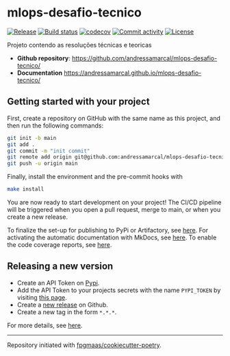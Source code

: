 # mlops-desafio-tecnico

[![Release](https://img.shields.io/github/v/release/andressamarcal/mlops-desafio-tecnico)](https://img.shields.io/github/v/release/andressamarcal/mlops-desafio-tecnico)
[![Build status](https://img.shields.io/github/actions/workflow/status/andressamarcal/mlops-desafio-tecnico/main.yml?branch=main)](https://github.com/andressamarcal/mlops-desafio-tecnico/actions/workflows/main.yml?query=branch%3Amain)
[![codecov](https://codecov.io/gh/andressamarcal/mlops-desafio-tecnico/branch/main/graph/badge.svg)](https://codecov.io/gh/andressamarcal/mlops-desafio-tecnico)
[![Commit activity](https://img.shields.io/github/commit-activity/m/andressamarcal/mlops-desafio-tecnico)](https://img.shields.io/github/commit-activity/m/andressamarcal/mlops-desafio-tecnico)
[![License](https://img.shields.io/github/license/andressamarcal/mlops-desafio-tecnico)](https://img.shields.io/github/license/andressamarcal/mlops-desafio-tecnico)

Projeto contendo as resoluções técnicas e teoricas

- **Github repository**: <https://github.com/andressamarcal/mlops-desafio-tecnico/>
- **Documentation** <https://andressamarcal.github.io/mlops-desafio-tecnico/>

## Getting started with your project

First, create a repository on GitHub with the same name as this project, and then run the following commands:

```bash
git init -b main
git add .
git commit -m "init commit"
git remote add origin git@github.com:andressamarcal/mlops-desafio-tecnico.git
git push -u origin main
```

Finally, install the environment and the pre-commit hooks with

```bash
make install
```

You are now ready to start development on your project!
The CI/CD pipeline will be triggered when you open a pull request, merge to main, or when you create a new release.

To finalize the set-up for publishing to PyPi or Artifactory, see [here](https://fpgmaas.github.io/cookiecutter-poetry/features/publishing/#set-up-for-pypi).
For activating the automatic documentation with MkDocs, see [here](https://fpgmaas.github.io/cookiecutter-poetry/features/mkdocs/#enabling-the-documentation-on-github).
To enable the code coverage reports, see [here](https://fpgmaas.github.io/cookiecutter-poetry/features/codecov/).

## Releasing a new version

- Create an API Token on [Pypi](https://pypi.org/).
- Add the API Token to your projects secrets with the name `PYPI_TOKEN` by visiting [this page](https://github.com/andressamarcal/mlops-desafio-tecnico/settings/secrets/actions/new).
- Create a [new release](https://github.com/andressamarcal/mlops-desafio-tecnico/releases/new) on Github.
- Create a new tag in the form `*.*.*`.

For more details, see [here](https://fpgmaas.github.io/cookiecutter-poetry/features/cicd/#how-to-trigger-a-release).

---

Repository initiated with [fpgmaas/cookiecutter-poetry](https://github.com/fpgmaas/cookiecutter-poetry).
